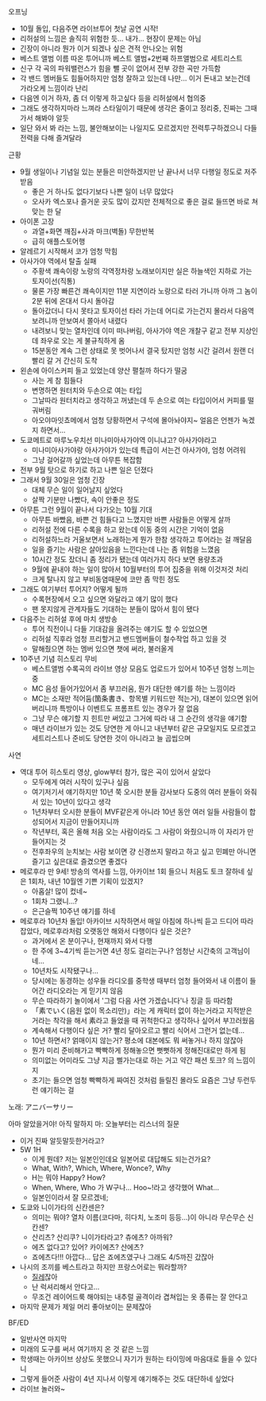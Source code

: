 오프닝
- 10월 돌입, 다음주면 라이브투어 첫날 공연 시작!
- 리허설의 느낌은 솔직히 위험한 듯... 내가... 현장이 문제는 아님
- 긴장이 아니라 뭔가 이거 되겠나 싶은 견적 안나오는 위험
- 베스트 앨범 이름 따온 투어니까 베스트 앨범+2번째 하프앨범으로 세트리스트
- 신구 각 곡의 파워밸런스가 힘을 뺄 곳이 없어서 전부 강한 곡만 가득함
- 각 밴드 멤버들도 힘들어하지만 엄청 잘하고 있는데 나만... 이거 돈내고 보는건데 가라오케 느낌이라 난리
- 다음엔 이거 하자, 좀 더 이렇게 하고싶다 등을 리허설에서 협의중
- 그래도 생각하지마라 느껴라 스타일이기 때문에 생각은 줄이고 정리중, 진짜는 그때 가서 해봐야 알듯
- 일단 와서 봐 라는 느낌, 불안해보이는 나일지도 모르겠지만 전력투구하겠으니 다들 전력을 다해 즐겨달라

근황
- 9월 생일이나 기념일 있는 분들은 미안하겠지만 난 끝나서 너무 다행일 정도로 저주받음
  - 좋은 거 하나도 없다기보다 나쁜 일이 너무 많았다
  - 오사카 엑스포나 즐거운 곳도 많이 갔지만 전체적으로 좋은 걸로 들뜨면 바로 쳐맞는 한 달
- 아이폰 고장
  - 과열+화면 깨짐+사과 마크(벽돌) 무한반복
  - 급히 애플스토어행
- 알레르기 시작해서 코가 엄청 막힘
- 아사가야 역에서 탈출 실패
  - 주황색 쾌속이랑 노랑의 각역정차랑 노래보이지만 실은 하늘색인 지하로 가는 토자이선(직통)
  - 물론 가장 빠른건 쾌속이지만 11분 지연이라 노랑으로 타러 가니까 아까 그 놈이 2분 뒤에 온대서 다시 돌아감
  - 돌아갔더니 다시 못타고 토자이선 타러 가는데 어디로 가는건지 몰라서 다음역 보려니까 안보여서 쫄아서 내렸다
  - 내려보니 맞는 열차인데 이미 떠나버림, 아사가야 역은 개찰구 같고 전부 지상인데 좌우로 오는 게 불규칙하게 옴
  - 15분동안 계속 그런 상태로 못 벗어나서 결국 탔지만 엄청 시간 걸려서 원랜 더 빨리 갈 거 간신히 도착
- 왼손에 아이스커피 들고 있었는데 양산 펼칠까 하다가 떨굼
  - 사는 게 참 힘들다
  - 변명하면 원터치와 두손으로 여는 타입
  - 그날따라 원터치라고 생각하고 꺼냈는데 두 손으로 여는 타입이어서 커피를 떨궈버림
  - 아오야마잇쵸메에서 엄청 당황하면서 구석에 몰아놔야지~ 얼음은 언젠가 녹겠지 하면서...
- 도쿄메트로 마루노우치선 미나미아사가야역 이니냐고? 아사가야라고
  - 미나미아사가야랑 아사가야가 있는데 특급이 서는건 아사가야, 엄청 어려워
  - 그냥 걸어갈까 싶었는데 아무튼 복잡함
- 전부 9월 탓으로 하기로 하고 나쁜 일은 던졌다
- 그래서 9월 30일은 엄청 긴장
  - 대체 무슨 일이 일어날지 싶었다
  - 살짝 기분만 나빴다, 속이 안좋은 정도
- 아무튼 그런 9월이 끝나서 다가오는 10월 기대
  - 아무튼 바빴음, 바쁜 건 힘들다고 느꼈지만 바쁜 사람들은 어떻게 살까
  - 리허설 전에 다른 수록을 하고 왔는데 이동 중의 시간은 기억이 없음
  - 리허설하느라 거울보면서 노래하는게 뭔가 한참 생각하고 투어라는 걸 깨달음
  - 일을 즐기는 사람은 살아있음을 느낀다는데 나는 좀 위험을 느꼈음
  - 10시간 정도 잤더니 좀 정리가 됐는데 여러가지 하다 보면 용량초과
  - 9월에 끝내야 하는 일이 많아서 10월부터의 투어 집중을 위해 이것저것 처리
  - 크게 탈나지 않고 부비동염때문에 코만 좀 막힌 정도
- 그래도 여기부터 투어지? 어떻게 될까
  - 수록현장에서 오고 싶으면 와달라고 얘기 많이 했다
  - 팬 못지않게 관계자들도 기대하는 분들이 많아서 힘이 됐다
- 다음주는 리허설 후에 마치 생방송
  - 투어 직전이니 다들 기대감을 올려주는 얘기도 할 수 있었으면
  - 리허설 직후라 엄청 프리할거고 밴드멤버들이 철수작업 하고 있을 것
  - 말해줬으면 하는 멤버 있으면 챗에 써라, 불러올게
- 10주년 기념 히스토리 무비
  - 베스트앨범 수록곡의 라이브 영상 모음도 업로드가 있어서 10주년 엄청 느끼는 중
  - MC 음성 들어가있어서 좀 부끄러움, 뭔가 대단한 얘기를 하는 느낌이라
  - MC는 소재만 적어둠(箇条書き、항목별 키워드만 적는거), 대본이 있으면 읽어버리니까 특방이나 이벤트도 프롬프트 있는 경우가 잘 없음
  - 그냥 무슨 얘기할 지 힌트만 써있고 그거에 따라 내 그 순간의 생각을 얘기함
  - 매년 라이브가 있는 것도 당연한 게 아니고 내년부터 같은 규모일지도 모르겠고 세트리스트나 준비도 당연한 것이 아니라고 늘 곱씹으며

사연
- 역대 투어 히스토리 영상, glow부터 참가, 많은 곡이 있어서 살았다
  - 모두에게 여러 시작이 있구나 싶음
  - 여기저기서 얘기하지만 10년 쭉 오시한 분들 감사보다 도중의 여러 분들이 와줘서 있는 10년이 있다고 생각
  - 1년차부터 오시한 분들이 MVF같은게 아니라 10년 동안 여러 일들 사람들이 합성되어서 지금이 만들어지니까
  - 작년부터, 혹은 올해 처음 오는 사람이라도 그 사람이 와줬으니까 이 자리가 만들어지는 것
  - 전후좌우의 눈치보는 사람 보이면 걍 신경쓰지 말라고 하고 싶고 민폐만 아니면 즐기고 싶은대로 즐겼으면 좋겠다
- 메로후라 만 9세! 방송의 역사를 느낌, 아카이브 1회 들으니 처음도 토크 잘하네 싶은 1회차, 내년 10월엔 기쁜 기획이 있겠지?
  - 아홉살! 많이 컸네~
  - 1회차 그랬니...?
  - 은근슬쩍 10주년 얘기를 하네
- 메로후라 10년차 돌입! 아카이브 시작하면서 매일 아침에 하나씩 듣고 드디어 따라잡았다, 메로후라처럼 오랫동안 해와서 다행이다 싶은 것은?
  - 과거에서 온 분이구나, 현재까지 와서 다행
  - 한 주에 3~4기씩 듣는거면 4년 정도 걸리는구나? 엄청난 시간축의 고객님이네...
  - 10년차도 시작됐구나...
  - 당시에는 동경하는 성우들 라디오를 중학생 때부터 엄청 들어와서 내 이름이 들어간 라디오라는 게 믿기지 않음
  - 무슨 따라하기 놀이에서 '그럼 다음 사연 가겠습니다'나 징글 등 따라함
  - 「素でいく(음원 없이 목소리만)」라는 게 캐릭터 없이 하는거라고 지적받은거라는 착각을 해서 素라고 들었을 때 귀척한다고 생각하나 싶어서 부끄러웠음
  - 계속해서 다행이다 싶은 거? 빨리 달아오르고 빨리 식어서 그런거 없는데...
  - 10년 하면서? 얽매이지 않는거? 평소에 대본에도 뭐 써놓거나 하지 않잖아
  - 뭔가 미리 준비해가고 빡빡하게 정해놓으면 뻣뻣하게 정해진대로만 하게 됨
  - 의미없는 어미라도 그냥 지금 삘가는대로 하는 거고 약간 패션 토크? 의 느낌이지
  - 초기는 들으면 엄청 빡빡하게 짜여진 것처럼 들릴진 몰라도 요즘은 그냥 두런두런 얘기하는 걸 

노래: アニバーサリー

아마 알았을거야! 아직 말하지 마: 오늘부터는 리스너의 질문
- 이거 진짜 알듯말듯한거라고?
- 5W 1H
  - 이게 뭔데? 저는 일본인인데요 일본어로 대답해도 되는건가요?
  - What, With?, Which, Where, Wonce?, Why
  - H는 뭐야 Happy? How?
  - When, Where, Who 가 W구나... Hoo~!라고 생각했어 What... 
  - 일본인이라서 잘 모르겠네;
- 도쿄와 니이가타의 신칸센은?
  - 의미는 뭐야? 열차 이름(코다마, 히다치, 노조미 등등...)이 아니라 무슨무슨 신칸센?
  - 산리츠? 산리쿠? 니이가타라고? 츄에츠? 아까워?
  - 에츠 없다고? 있어? 카이에츠? 산에츠? 
  - 죠에츠다!!! 아깝다... 답은 죠에츠였구나 그래도 4/5까진 갔잖아
- 나시의 조끼를 베스트라고 하지만 프랑스어로는 뭐라할까?
  - [질레](https://ko.dict.naver.com/#/entry/koko/5a3b988bb5464ab48422346c78610cb8)잖아
  - 난 럭셔리해서 안다고... 
  - 무조건 레이어드룩 해야되는 내추럴 골격이라 겹쳐입는 옷 종류는 잘 안다고
- 마지막 문제가 제일 머리 좋아보이는 문제잖아

BF/ED
- 일반사연 마지막
- 미래의 도구를 써서 여기까지 온 것 같은 느낌
- 학생때는 아카이브 상상도 못했으니 자기가 원하는 타이밍에 마음대로 들을 수 있다니
- 그렇게 들어준 사람이 4년 지나서 이렇게 얘기해주는 것도 대단하네 싶었다
- 라이브 놀러와~